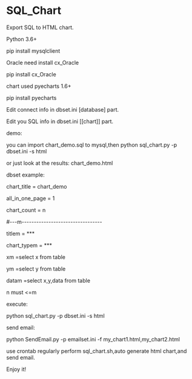 # SQL_Chart
Export SQL to HTML chart.  

Python 3.6+

pip install mysqlclient

Oracle need install cx_Oracle

pip install cx_Oracle

chart used pyecharts 1.6+

pip install pyecharts

Edit connect info in dbset.ini [database] part.

Edit you SQL info in dbset.ini [[chart]] part.

demo:

you can import chart_demo.sql to mysql,then python sql_chart.py -p dbset.ini -s html

or just look at the results: chart_demo.html

dbset example:

chart_title = chart_demo

all_in_one_page = 1

chart_count = n

#---m---------------------------------

titlem = ***

chart_typem = ***

xm =select x from table

ym =select y from table

datam =select x,y,data from table

n must <=m

execute:

python sql_chart.py -p dbset.ini -s html

send email:

python SendEmail.py -p emailset.ini -f my_chart1.html,my_chart2.html

use crontab regularly perform sql_chart.sh,auto generate html chart,and send email.

Enjoy it!
